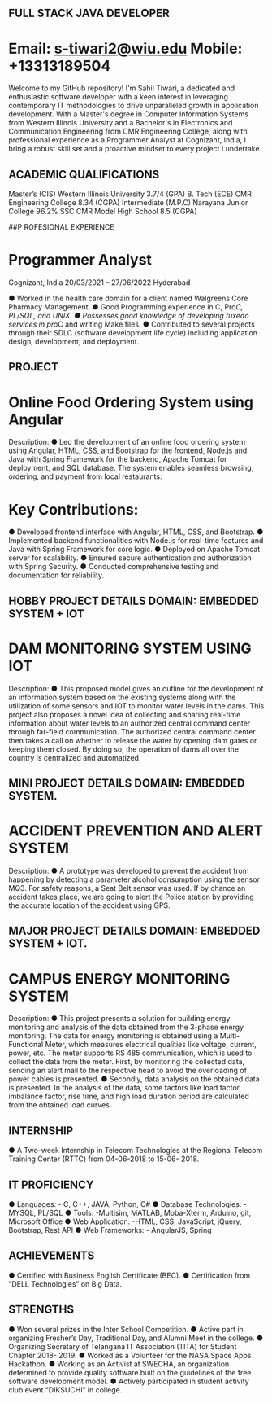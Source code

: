 ## FULL STACK JAVA DEVELOPER                   

# Email: s-tiwari2@wiu.edu                            Mobile: +13313189504


Welcome to my GitHub repository! I'm Sahil Tiwari, a dedicated and enthusiastic software developer with a keen interest in 
leveraging contemporary IT methodologies to drive unparalleled growth in application development. With a Master's degree in 
Computer Information Systems from Western Illinois University and a Bachelor's in Electronics and Communication Engineering 
from CMR Engineering College, along with professional experience as a Programmer Analyst at Cognizant, India, 
I bring a robust skill set and a proactive mindset to every project I undertake.

## ACADEMIC QUALIFICATIONS

Master’s (CIS)        Western Illinois University        3.7/4 (GPA)
B. Tech (ECE)         CMR Engineering College            8.34 (CGPA)
Intermediate (M.P.C)  Narayana Junior College            96.2%
SSC                   CMR Model High School              8.5 (CGPA)


##P ROFESIONAL EXPERIENCE

# Programmer Analyst

Cognizant, India                              20/03/2021 – 27/06/2022 
Hyderabad

● Worked in the health care domain for a client named Walgreens Core Pharmacy Management.
● Good Programming experience in C, Pro*C, PL/SQL, and UNIX.
● Possesses good knowledge of developing tuxedo services in pro*C and writing Make files.
● Contributed to several projects through their SDLC (software development life cycle) including application design, development, and deployment.

## PROJECT

# Online Food Ordering System using Angular
Description:
● Led the development of an online food ordering system using Angular, HTML, CSS, and Bootstrap for the frontend, Node.js and Java with Spring Framework for the backend, Apache Tomcat for deployment, and SQL database. The system enables seamless browsing, ordering, and payment from local restaurants.

# Key Contributions:
● Developed frontend interface with Angular, HTML, CSS, and Bootstrap.
● Implemented backend functionalities with Node.js for real-time features and Java with Spring Framework for core logic.
● Deployed on Apache Tomcat server for scalability.
● Ensured secure authentication and authorization with Spring Security.
● Conducted comprehensive testing and documentation for reliability.

## HOBBY PROJECT DETAILS DOMAIN: EMBEDDED SYSTEM + IOT

# DAM MONITORING SYSTEM USING IOT

Description: 
● This proposed model gives an outline for the development of an information system based on the existing systems along with the utilization of some sensors and IOT to monitor water levels in the dams. This project also proposes a novel idea of collecting and sharing real-time information about water levels to an authorized central command center through far-field communication. The authorized central command center then takes a call on whether to release the water by opening dam gates or keeping them closed. By doing so, the operation of dams all over the country is centralized and automatized.

## MINI PROJECT DETAILS DOMAIN: EMBEDDED SYSTEM.
# ACCIDENT PREVENTION AND ALERT SYSTEM

Description: 
● A prototype was developed to prevent the accident from happening by detecting a parameter alcohol consumption using the sensor MQ3. For safety reasons, a Seat Belt sensor was used. If by chance an accident takes place, we are going to alert the Police station by providing the accurate location of the accident using GPS.
   
## MAJOR PROJECT DETAILS DOMAIN: EMBEDDED SYSTEM + IOT.
# CAMPUS ENERGY MONITORING SYSTEM

Description: 
● This project presents a solution for building energy monitoring and analysis of the data obtained from the 3-phase energy monitoring. The data for energy monitoring is obtained using a Multi-Functional Meter, which measures electrical qualities like voltage, current, power, etc. The meter supports RS 485 communication, which is used to collect the data from the meter. First, by monitoring the collected data, sending an alert mail to the respective head to avoid the overloading of power cables is presented.
● Secondly, data analysis on the obtained data is presented. In the analysis of the data, some factors like load factor, imbalance factor, rise time, and high load duration period are calculated from the obtained load curves.

## INTERNSHIP
● A Two-week Internship in Telecom Technologies at the Regional Telecom Training Center
(RTTC) from 04-06-2018 to 15-06- 2018.

## IT PROFICIENCY
● Languages: - C, C++, JAVA, Python, C#
● Database Technologies: - MYSQL, PL/SQL
● Tools: -Multisim, MATLAB, Moba-Xterm, Arduino, git, Microsoft Office
● Web Application: -HTML, CSS, JavaScript, jQuery, Bootstrap, Rest API
● Web Frameworks: - AngularJS, Spring

## ACHIEVEMENTS
● Certified with Business English Certificate (BEC).
● Certification from “DELL Technologies” on Big Data.

## STRENGTHS
● Won several prizes in the Inter School Competition.
● Active part in organizing Fresher’s Day, Traditional Day, and Alumni Meet in the college.
● Organizing Secretary of Telangana IT Association (TITA) for Student Chapter 2018- 2019.
● Worked as a Volunteer for the NASA Space Apps Hackathon.
● Working as an Activist at SWECHA, an organization determined to provide quality software built on the guidelines of the free software development model.
● Actively participated in student activity club event “DIKSUCHI” in college.
     
